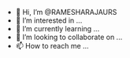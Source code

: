 - 👋 Hi, I’m @RAMESHARAJAURS
- 👀 I’m interested in ...
- 🌱 I’m currently learning ...
- 💞️ I’m looking to collaborate on ...
- 📫 How to reach me ...

<!---
RAMESHARAJAURS/RAMESHARAJAURS is a ✨ special ✨ repository because its `README.md` (this file) appears on your GitHub profile.
You can click the Preview link to take a look at your changes.
--->
